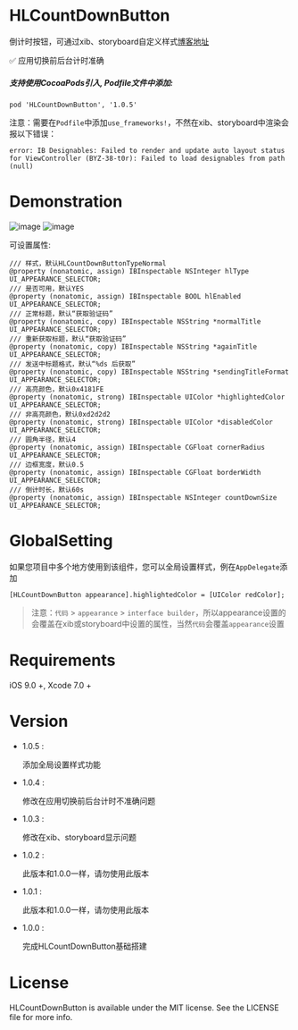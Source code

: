 # HLCountDownButton
倒计时按钮，可通过xib、storyboard自定义样式[博客地址](https://www.jianshu.com/p/ebd3a27389a2)

✅  应用切换前后台计时准确

##### 支持使用CocoaPods引入, Podfile文件中添加:

``` objc
pod 'HLCountDownButton', '1.0.5'
```
注意：需要在`Podfile`中添加`use_frameworks!`，不然在xib、storyboard中渲染会报以下错误：

```shell
error: IB Designables: Failed to render and update auto layout status for ViewController (BYZ-38-t0r): Failed to load designables from path (null)
```
# Demonstration
![image](https://github.com/huangchangweng/HLCountDownButton/blob/main/QQ20220610-112617.gif)
![image](https://github.com/huangchangweng/HLCountDownButton/blob/main/QQ20220610-112252.gif)

可设置属性:<p>

``` objc
/// 样式，默认HLCountDownButtonTypeNormal
@property (nonatomic, assign) IBInspectable NSInteger hlType UI_APPEARANCE_SELECTOR;
/// 是否可用，默认YES
@property (nonatomic, assign) IBInspectable BOOL hlEnabled UI_APPEARANCE_SELECTOR;
/// 正常标题，默认“获取验证码”
@property (nonatomic, copy) IBInspectable NSString *normalTitle UI_APPEARANCE_SELECTOR;
/// 重新获取标题，默认“获取验证码”
@property (nonatomic, copy) IBInspectable NSString *againTitle UI_APPEARANCE_SELECTOR;
/// 发送中标题格式，默认“%ds 后获取”
@property (nonatomic, copy) IBInspectable NSString *sendingTitleFormat UI_APPEARANCE_SELECTOR;
/// 高亮颜色，默认0x4181FE
@property (nonatomic, strong) IBInspectable UIColor *highlightedColor UI_APPEARANCE_SELECTOR;
/// 非高亮颜色，默认0xd2d2d2
@property (nonatomic, strong) IBInspectable UIColor *disabledColor UI_APPEARANCE_SELECTOR;
/// 圆角半径，默认4
@property (nonatomic, assign) IBInspectable CGFloat cornerRadius UI_APPEARANCE_SELECTOR;
/// 边框宽度，默认0.5
@property (nonatomic, assign) IBInspectable CGFloat borderWidth UI_APPEARANCE_SELECTOR;
/// 倒计时长，默认60s
@property (nonatomic, assign) IBInspectable NSInteger countDownSize UI_APPEARANCE_SELECTOR;
```

# GlobalSetting

如果您项目中多个地方使用到该组件，您可以全局设置样式，例在`AppDelegate`添加

``` objc
[HLCountDownButton appearance].highlightedColor = [UIColor redColor];
```

> 注意：`代码` > `appearance` > `interface builder`，所以appearance设置的会覆盖在xib或storyboard中设置的属性，当然`代码`会覆盖`appearance`设置

# Requirements

iOS 9.0 +, Xcode 7.0 +

# Version

* 1.0.5 :

  添加全局设置样式功能
  
* 1.0.4 :

  修改在应用切换前后台计时不准确问题
  
* 1.0.3 :

  修改在xib、storyboard显示问题
  
* 1.0.2 :

  此版本和1.0.0一样，请勿使用此版本

* 1.0.1 :

  此版本和1.0.0一样，请勿使用此版本
  
* 1.0.0 :

  完成HLCountDownButton基础搭建

# License
HLCountDownButton is available under the MIT license. See the LICENSE file for more info.
